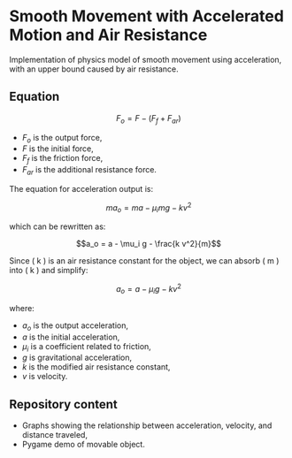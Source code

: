 # Smooth Movement with Accelerated Motion and Air Resistance

Implementation of physics model of smooth movement using acceleration, with an upper bound caused by air resistance.

## Equation
```math
F_o = F - (F_f + F_{ar})
```
- $F_o$ is the output force,  
- $F$ is the initial force,  
- $F_f$ is the friction force,  
- $F_{ar}$ is the additional resistance force.  


The equation for acceleration output is:

```math
m a_o = m a - \mu_i m g - k v^2
```

which can be rewritten as:

```math
a_o = a - \mu_i g - \frac{k v^2}{m}
```

Since \( k \) is an air resistance constant for the object, we can absorb \( m \) into \( k \) and simplify:

```math
a_o = a - \mu_i g - k v^2
```

where:  
- $a_o$ is the output acceleration,  
- $a$ is the initial acceleration,  
- $\mu_i$ is a coefficient related to friction,  
- $g$ is gravitational acceleration,  
- $k$ is the modified air resistance constant,  
- $v$ is velocity.  


## Repository content
 - Graphs showing the relationship between acceleration, velocity, and distance traveled,
 - Pygame demo of movable object.